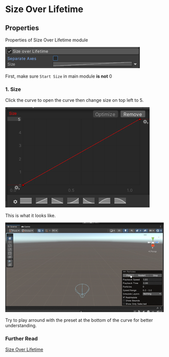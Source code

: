 # Size Over Lifetime

## Properties
Properties of Size Over Lifetime module  

![](/resources/size-over-lifetime.png)  

First, make sure `Start Size` in main module **is not** 0 

### 1. Size
Click the curve to open the curve then change size on top left to 5.

![](/resources/size-curve.png)

This is what it looks like.  

![](/resources/size-over-time.gif)  

Try to play arround with the preset at the bottom of the curve for better understanding.  

### Further Read
[Size Over Lifetime](https://docs.unity3d.com/Manual/PartSysSizeOverLifeModule.html)  
